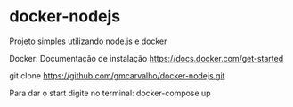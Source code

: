 # docker-nodejs
Projeto simples utilizando node.js e docker

Docker: Documentação de instalação https://docs.docker.com/get-started

git clone https://github.com/gmcarvalho/docker-nodejs.git

Para dar o start digite no terminal: docker-compose up